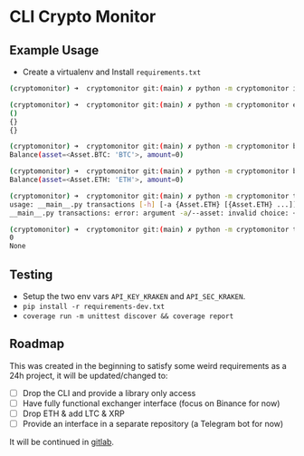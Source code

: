 # CLI Crypto Monitor

## Example Usage

* Create a virtualenv and Install `requirements.txt`

```bash
(cryptomonitor) ➜  cryptomonitor git:(main) ✗ python -m cryptomonitor init -a ETH BTC -d 0xEf45F1460E535c3Cb20e23BABe8aDaf2519Ea5B3 32xTLE3E1QkgDRPgncvNMhf4x7LHMAvkC9 -n Kraken -k '<key> <private-key>'

(cryptomonitor) ➜  cryptomonitor git:(main) ✗ python -m cryptomonitor exchanger -n KRAKEN
()
{}
{}

(cryptomonitor) ➜  cryptomonitor git:(main) ✗ python -m cryptomonitor balance -a BTC     
Balance(asset=<Asset.BTC: 'BTC'>, amount=0)

(cryptomonitor) ➜  cryptomonitor git:(main) ✗ python -m cryptomonitor balance -a ETH
Balance(asset=<Asset.ETH: 'ETH'>, amount=0)

(cryptomonitor) ➜  cryptomonitor git:(main) ✗ python -m cryptomonitor transactions -a BTC
usage: __main__.py transactions [-h] [-a {Asset.ETH} [{Asset.ETH} ...]]
__main__.py transactions: error: argument -a/--asset: invalid choice: <Asset.BTC: 'BTC'> (choose from <Asset.ETH: 'ETH'>)

(cryptomonitor) ➜  cryptomonitor git:(main) ✗ python -m cryptomonitor transactions -a ETH
0
None
```

## Testing

* Setup the two env vars `API_KEY_KRAKEN` and `API_SEC_KRAKEN`.
* `pip install -r requirements-dev.txt`
* `coverage run -m unittest discover && coverage report`

## Roadmap

This was created in the beginning to satisfy some weird requirements as a 24h project, it will be updated/changed to:

* [ ] Drop the CLI and provide a library only access
* [ ] Have fully functional exchanger interface (focus on Binance for now)
* [ ] Drop ETH & add LTC & XRP
* [ ] Provide an interface in a separate repository (a Telegram bot for now)

It will be continued in [gitlab](gitlab.com/idrissbellil/cryptomonitor).
